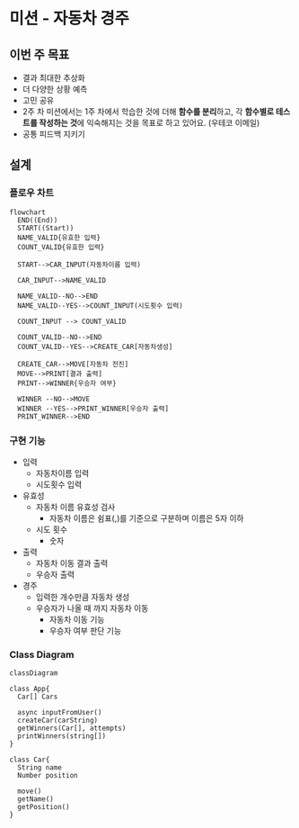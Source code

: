 # 미션 - 자동차 경주

## 이번 주 목표

- 결과 최대한 추상화
- 더 다양한 상황 예측
- 고민 공유
- 2주 차 미션에서는 1주 차에서 학습한 것에 더해 **함수를 분리**하고, 각 **함수별로 테스트를 작성하는 것**에 익숙해지는 것을 목표로 하고 있어요. (우테코 이메일)
- 공통 피드백 지키기

## 설계

### 플로우 차트

```mermaid
flowchart
  END((End))
  START((Start))
  NAME_VALID{유효한 입력}
  COUNT_VALID{유효한 입력}

  START-->CAR_INPUT(자동차이름 입력)

  CAR_INPUT-->NAME_VALID

  NAME_VALID--NO-->END
  NAME_VALID--YES-->COUNT_INPUT(시도횟수 입력)

  COUNT_INPUT --> COUNT_VALID

  COUNT_VALID--NO-->END
  COUNT_VALID--YES-->CREATE_CAR[자동차생성]

  CREATE_CAR-->MOVE[자동차 전진]
  MOVE-->PRINT[결과 출력]
  PRINT-->WINNER{우승자 여부}

  WINNER --NO-->MOVE
  WINNER --YES-->PRINT_WINNER[우승자 출력]
  PRINT_WINNER-->END
```

### 구현 기능

- 입력
  - 자동차이름 입력
  - 시도횟수 입력
- 유효성
  - 자동차 이름 유효성 검사
    - 자동차 이름은 쉼표(,)를 기준으로 구분하며 이름은 5자 이하
  - 시도 횟수
    - 숫자
- 출력
  - 자동차 이동 결과 출력
  - 우승자 출력
- 경주
  - 입력한 개수만큼 자동차 생성
  - 우승자가 나올 때 까지 자동차 이동
    - 자동차 이동 기능
    - 우승자 여부 판단 기능

### Class Diagram

```mermaid
classDiagram

class App{
  Car[] Cars

  async inputFromUser()
  createCar(carString)
  getWinners(Car[], attempts)
  printWinners(string[])
}

class Car{
  String name
  Number position

  move()
  getName()
  getPosition()
}
```
